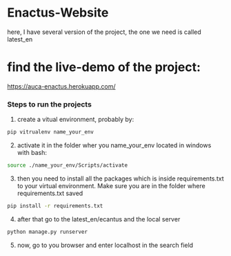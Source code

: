 # Enactus-Website
here, I have several version of the project, the one we need is called latest_en

# find the live-demo of the project:
https://auca-enactus.herokuapp.com/

### Steps to run the projects
1. create a vitual environment, probably by:
```bash
pip vitrualenv name_your_env
```
2. activate it in the folder wher you name_your_env located in windows with bash:
```bash
source ./name_your_env/Scripts/activate
```
3. then you need to install all the packages which is inside requirements.txt to your virtual environment. Make sure you are in the folder where requirements.txt saved
```bash
pip install -r requirements.txt
```
4. after that go to the latest_en/ecantus and the local server
```bash
python manage.py runserver
```
5. now, go to you browser and enter localhost in the search field
